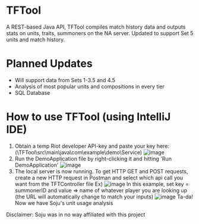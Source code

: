 # TFTool
A REST-based Java API, TFTool compiles match history data and outputs stats on units, traits, summoners on the NA server. Updated to support Set 5 units and match history.
# Planned Updates
* Will support data from Sets 1-3.5 and 4.5
* Analysis of most popular units and compositions in every tier
* SQL Database
# How to use TFTool (using IntelliJ IDE)
1) Obtain a temp Riot developer API-key and paste your key here: (\TFTool\src\main\java\com\example\demo\Service)
![image](https://user-images.githubusercontent.com/33067558/121982076-d6d68380-cd5c-11eb-9e8b-c3c52e642dfd.png)
2) Run the DemoApplication file by right-clicking it and hitting 'Run DemoApplication'
![image](https://user-images.githubusercontent.com/33067558/121983177-e35bdb80-cd5e-11eb-8946-624ea80c9d9b.png)
3) The local server is now running. To get HTTP GET and POST requests, create a new HTTP request in Postman and select which api call you want from the TFTController file
Ex)
![image](https://user-images.githubusercontent.com/33067558/121982775-2f5a5080-cd5e-11eb-91b5-b5808a3c2c86.png)
In this example, set key = summonerID and value => name of whatever player you are looking up (the URL will automatically change to match your inputs)
![image](https://user-images.githubusercontent.com/33067558/121982940-7e07ea80-cd5e-11eb-8c70-7a9c5fe03b04.png)
Ta-da! Now we have Soju's unit usage analysis

Disclaimer: Soju was in no way affiliated with this project
